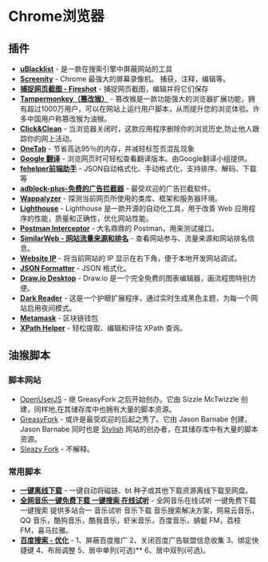 # Chrome浏览器

## 插件

* [**uBlacklist**](https://chromewebstore.google.com/detail/ublacklist/pncfbmialoiaghdehhbnbhkkgmjanfhe) - 是一款在搜索引擎中屏蔽网站的工具
* [**Screenity**](https://chromewebstore.google.com/detail/screenity-%E5%B1%8F%E5%B9%95%E5%BD%95%E5%83%8F%E5%92%8C%E6%A0%87%E6%B3%A8%E5%B7%A5%E5%85%B7/kbbdabhdfibnancpjfhlkhafgdilcnji) - Chrome 最强大的屏幕录像机。 捕获，注释，编辑等。
* [**捕捉网页截图 - Fireshot**](https://chromewebstore.google.com/detail/%E6%8D%95%E6%8D%89%E7%BD%91%E9%A1%B5%E6%88%AA%E5%9B%BE-fireshot%E7%9A%84/mcbpblocgmgfnpjjppndjkmgjaogfceg) - 捕捉网页截图，编辑并将它们保存
* [**Tampermonkey（篡改猴）**](https://chrome.google.com/webstore/detail/tampermonkey/dhdgffkkebhmkfjojejmpbldmpobfkfo) - 篡改猴是一款功能强大的浏览器扩展功能，拥有超过1000万用户，可以在网站上运行用户脚本，从而提升您的浏览体验。许多中国用户称篡改猴为油猴。
* [**Click&Clean**](https://chrome.google.com/webstore/detail/clickclean/ghgabhipcejejjmhhchfonmamedcbeod) - 当浏览器关闭时，这款应用程序删除你的浏览历史,防止他人跟踪你的网上活动。
* [**OneTab**](https://chrome.google.com/webstore/detail/onetab/chphlpgkkbolifaimnlloiipkdnihall) - 节省高达95％的内存，并减轻标签页混乱现象
* [**Google 翻译**](https://chromewebstore.google.com/detail/google-translate/aapbdbdomjkkjkaonfhkkikfgjllcleb) - 浏览网页时可轻松查看翻译版本。由Google翻译小组提供。
* [**fehelper前端助手**](https://chrome.google.com/webstore/detail/web%E5%89%8D%E7%AB%AF%E5%8A%A9%E6%89%8Bfehelper/pkgccpejnmalmdinmhkkfafefagiiiad) - JSON自动格式化、手动格式化，支持排序、解码、下载等
* [**adblock-plus-免费的广告拦截器**](https://chrome.google.com/webstore/detail/adblock-plus/cfhdojbkjhnklbpkdaibdccddilifddb) - 最受欢迎的广告拦截软件。
* [**Wappalyzer**](https://chrome.google.com/webstore/detail/wappalyzer/gppongmhjkpfnbhagpmjfkannfbllamg) - 探测当前网页所使用的类库、框架和服务器环境。
* [**Lighthouse**](https://chrome.google.com/webstore/detail/lighthouse/blipmdconlkpinefehnmjammfjpmpbjk) - Lighthouse 是一款开源的自动化工具，用于改善 Web 应用程序的性能，质量和正确性，优化网站性能。
* [**Postman Interceptor**](https://chrome.google.com/webstore/detail/postman-interceptor/aicmkgpgakddgnaphhhpliifpcfhicfo) - 大名鼎鼎的 Postman。用来测试接口。
* [**SimilarWeb - 网站流量来源和排名**](https://chrome.google.com/webstore/detail/similarweb-traffic-rank-w/hoklmmgfnpapgjgcpechhaamimifchmp) - 查看网站参与、流量来源和网站排名信息。
* **[Website IP](https://chrome.google.com/webstore/detail/website-ip/ghbmhlgniedlklkpimlibbaoomlpacmk)** - 将当前网站的 IP 显示在右下角，便于本地开发网站调试。
* [**JSON Formatter**](https://chromewebstore.google.com/detail/json-formatter/bcjindcccaagfpapjjmafapmmgkkhgoa) - JSON 格式化。
* [**Draw.io Desktop**](https://chrome.google.com/webstore/detail/drawio-desktop/pebppomjfocnoigkeepgbmcifnnlndla?utm_source=chrome-app-launcher-info-dialog) - Draw.io 是一个完全免费的图表编辑器，画流程图特别方便。
* [**Dark Reader**](https://chrome.google.com/webstore/detail/dark-reader/eimadpbcbfnmbkopoojfekhnkhdbieeh?utm_source=chrome-ntp-icon) - 这是一个护眼扩展程序，通过实时生成黑色主题，为每一个网站启用夜间模式。
* [**Metamask**](https://chromewebstore.google.com/detail/metamask/nkbihfbeogaeaoehlefnkodbefgpgknn?utm_source=chrome-ntp-icon) - 区块链钱包
* [**XPath Helper**](https://chromewebstore.google.com/detail/xpath-helper/hgimnogjllphhhkhlmebbmlgjoejdpjl?utm_source=chrome-ntp-icon) - 轻松提取、编辑和评估 XPath 查询。

## 油猴脚本

### 脚本网站

* [OpenUserJS](https://openuserjs.org/) - 继 GreasyFork 之后开始创办。它由 Sizzle McTwizzle 创建，同样地,在其储存库中也拥有大量的脚本资源。
* [GreasyFork](https://greasyfork.org/) - 或许是最受欢迎的后起之秀了。它由 Jason Barnabe 创建，Jason Barnabe 同时也是 [Stylish](https://userstyles.org/) 网站的创办者，在其储存库中有大量的脚本资源。
* [Sleazy Fork](https://sleazyfork.org/zh-CN/scripts) - 不解释。

### 常用脚本

* **[一键离线下载](https://greasyfork.org/zh-CN/scripts/22590-%E4%B8%80%E9%94%AE%E7%A6%BB%E7%BA%BF%E4%B8%8B%E8%BD%BD)** - 一键自动将磁链、bt 种子或其他下载资源离线下载至网盘。
* **[全网音乐一键免费下载 一键搜索 在线试听](https://greasyfork.org/zh-CN/scripts/37058-%E5%85%A8%E7%BD%91%E9%9F%B3%E4%B9%90%E4%B8%80%E9%94%AE%E5%85%8D%E8%B4%B9%E4%B8%8B%E8%BD%BD-%E4%B8%80%E9%94%AE%E6%90%9C%E7%B4%A2-%E5%9C%A8%E7%BA%BF%E8%AF%95%E5%90%AC-%E6%9C%80%E6%96%B0%E4%BF%AE%E5%A4%8D%E7%89%882018-3-10%E6%99%9A%E6%9B%B4%E6%96%B0)** - 全网音乐在线试听 一键免费下载 一键搜索 提供多站合一 音乐试听 音乐下载 音乐搜索解决方案，网易云音乐，QQ 音乐，酷狗音乐，酷我音乐，虾米音乐，百度音乐，蜻蜓 FM，荔枝 FM，喜马拉雅。
* **[百度搜索 - 优化](https://greasyfork.org/zh-CN/scripts/31642-%E7%99%BE%E5%BA%A6%E6%90%9C%E7%B4%A2-%E4%BC%98%E5%8C%96)** - 1、屏蔽百度推广 2、关闭百度广告联盟信息收集 3、绑定快捷键 4、布局调整 5、居中单列(可选)** 6、居中双列(可选)。